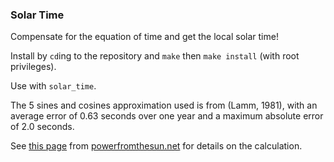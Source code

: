 ### Solar Time

Compensate for the equation of time and get the local solar time!

Install by `cd`ing to the repository and `make` then `make install` (with root privileges).

Use with `solar_time`.

The 5 sines and cosines approximation used is from (Lamm, 1981), with an average error of 0.63 seconds over one year and a maximum absolute error of 2.0 seconds.

See [this page](http://www.powerfromthesun.net/Book/chapter03/chapter03.html) from [powerfromthesun.net](http://www.powerfromthesun.net) for details on the calculation.
